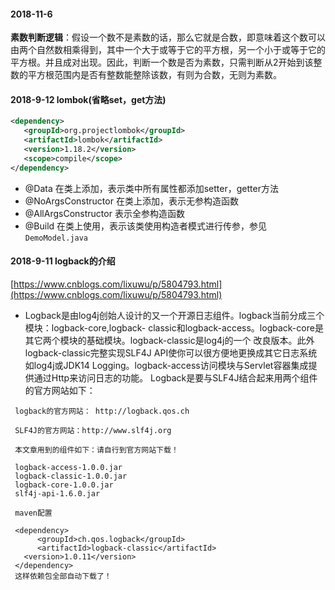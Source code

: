 
#### 2018-11-6 
**素数判断逻辑**：假设一个数不是素数的话，那么它就是合数，即意味着这个数可以由两个自然数相乘得到，其中一个大于或等于它的平方根，另一个小于或等于它的平方根。并且成对出现。因此，判断一个数是否为素数，只需判断从2开始到该整数的平方根范围内是否有整数能整除该数，有则为合数，无则为素数。

#### 2018-9-12 lombok(省略set，get方法)

 ```xml
 <dependency>
    <groupId>org.projectlombok</groupId>
    <artifactId>lombok</artifactId>
    <version>1.18.2</version>
    <scope>compile</scope>
 </dependency>
 ```
 * @Data 在类上添加，表示类中所有属性都添加setter，getter方法
 * @NoArgsConstructor 在类上添加，表示无参构造函数
 * @AllArgsConstructor 表示全参构造函数
 * @Build 在类上使用，表示该类使用构造者模式进行传参，参见`DemoModel.java`


#### 2018-9-11 logback的介绍
[https://www.cnblogs.com/lixuwu/p/5804793.html](https://www.cnblogs.com/lixuwu/p/5804793.html)

  * Logback是由log4j创始人设计的又一个开源日志组件。logback当前分成三个模块：logback-core,logback- classic和logback-access。logback-core是其它两个模块的基础模块。logback-classic是log4j的一个 改良版本。此外logback-classic完整实现SLF4J API使你可以很方便地更换成其它日志系统如log4j或JDK14 Logging。logback-access访问模块与Servlet容器集成提供通过Http来访问日志的功能。 Logback是要与SLF4J结合起来用两个组件的官方网站如下：

 ```
  logback的官方网站： http://logback.qos.ch

  SLF4J的官方网站：http://www.slf4j.org

  本文章用到的组件如下：请自行到官方网站下载！

  logback-access-1.0.0.jar
  logback-classic-1.0.0.jar
  logback-core-1.0.0.jar
  slf4j-api-1.6.0.jar

  maven配置

  <dependency>  
       <groupId>ch.qos.logback</groupId>  
       <artifactId>logback-classic</artifactId>  
    <version>1.0.11</version>  
  </dependency> 
  这样依赖包全部自动下载了！
 ```
 
 
